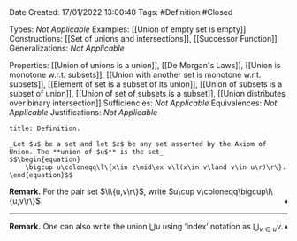 <br />
<br />

Date Created: 17/01/2022 13:00:40
Tags: #Definition #Closed 

Types: _Not Applicable_
Examples: [[Union of empty set is empty]]
Constructions: [[Set of unions and intersections]], [[Successor Function]]
Generalizations: _Not Applicable_

Properties: [[Union of unions is a union]], [[De Morgan's Laws]], [[Union is monotone w.r.t. subsets]], [[Union with another set is monotone w.r.t. subsets]], [[Element of set is a subset of its union]], [[Union of subsets is a subset of union]], [[Union of set of subsets is a subset]], [[Union distributes over binary intersection]]
Sufficiencies: _Not Applicable_
Equivalences: _Not Applicable_
Justifications: _Not Applicable_

``` ad-Definition
title: Definition.

_Let $u$ be a set and let $z$ be any set asserted by the Axiom of Union. The **union of $u$** is the set_
$$\begin{equation}
    \bigcup u\coloneqq\l\{x\in z\mid\ex v\l(x\in v\land v\in u\r)\r\}.
\end{equation}$$

```

**Remark.** For the pair set $\l\{u,v\r\}$, write $u\cup v\coloneqq\bigcup\l\{u,v\r\}$.<span style="float:right;">$\blacklozenge$</span>

---

**Remark.** One can also write the union $\bigcup u$ using $\textrm{`}$index$\textrm{'}$ notation as $\bigcup_{v\in u}v$.<span style="float:right;">$\blacklozenge$</span>
